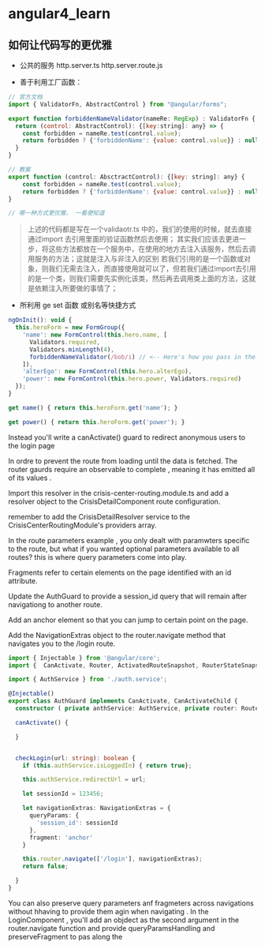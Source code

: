 # angular4_learn

## 如何让代码写的更优雅

* 公共的服务 http.server.ts  http.server.route.js

* 善于利用工厂函数：

```js
// 官方文档
import { ValidatorFn, AbstractControl } from "@angular/forms";

export function forbiddenNameValidator(nameRe: RegExp) : ValidatorFn {
  return (control: AbstractControl): {[key:string]: any} => {
    const forbidden = nameRe.test(control.value);
    return forbidden ? {'forbiddenName': {value: control.value}} : null
  }
}

// 教案
export function (control: AbsctractControl): {[key: string]: any} {
    const forbidden = nameRe.test(control.value);
    return forbidden ? {'forbiddenName': {value: control.value}} : null
}

// 哪一种方式更优雅， 一看便知道
```
> 上述的代码都是写在一个validaotr.ts 中的，我们的使用的时候，就去直接通过import 去引用里面的验证函数然后去使用； 其实我们应该去更进一步，将这些方法都放在一个服务中，在使用的地方去注入该服务，然后去调用服务的方法；这就是注入与非注入的区别 若我们引用的是一个函数或对象，则我们无需去注入，而直接使用就可以了，但若我们通过import去引用的是一个类，则我们需要先实例化该类，然后再去调用类上面的方法，这就是依赖注入所要做的事情了；

* 所利用 ge set 函数 或别名等快捷方式

```js
ngOnInit(): void {
  this.heroForm = new FormGroup({
    'name': new FormControl(this.hero.name, [
      Validators.required,
      Validators.minLength(4),
      forbiddenNameValidator(/bob/i) // <-- Here's how you pass in the custom validator.
    ]),
    'alterEgo': new FormControl(this.hero.alterEgo),
    'power': new FormControl(this.hero.power, Validators.required)
  });
}

get name() { return this.heroForm.get('name'); }

get power() { return this.heroForm.get('power'); }
```

Instead you'll write a canActivate() guard to redirect anonymous users to the login page 


In ordre to prevent the route from loading until the data is fetched. The router gaurds require an observable to complete , meaning it has emitted all of its values . 

Import this resolver in the crisis-center-routing.module.ts and add a resolver object to the CrisisDetailComponent route configuration.

remember to add the CrisisDetailResolver service to the CrisisCenterRoutingModule's providers array.

In the route parameters example , you only dealt with paramwters specific to the route, but what if you wanted optional parameters available to all routes? this is where query parameters come into play.

Fragments refer to certain elements on the page identified with an id attribute.

Update the AuthGuard to provide a session_id query that will remain after navigationg to another route. 

Add an anchor element so that you can jump to certain point on the page.

Add the NavigationExtras object to the router.navigate method that navigates you to the /login route.

```ts
import { Injectable } from '@angular/core';
import {  CanActivate, Router, ActivatedRouteSnapshot, RouterStateSnapshot, CanActivateChild, NavigationExtras } from '@angular/router';

import { AuthService } from './auth.service';

@Injectable()
export class AuthGuard implements CanActivate, CanActivateChild {
  constructor ( private anthService: AuthService, private router: Router) {}

  canActivate() {

  }


  checkLogin(url: string): boolean {
    if (this.authService.isLoggedIn) { return true};

    this.authService.redirectUrl = url;

    let sessionId = 123456;

    let navigationExtras: NavigationExtras = {
      queryParams: {
        'session_id': sessionId
      },
      fragment: 'anchor'
    }

    this.router.navigate(['/login'], navigationExtras);
    return false;

  }
}


```

You can also preserve query parameters anf fragmeters across navigations without hhaving to provide them agin when navigating . In the LoginComponent , you'll add an objdect as the second argument in the router.navigate function and provide queryParamsHandling and preserveFragment to pas along the 

